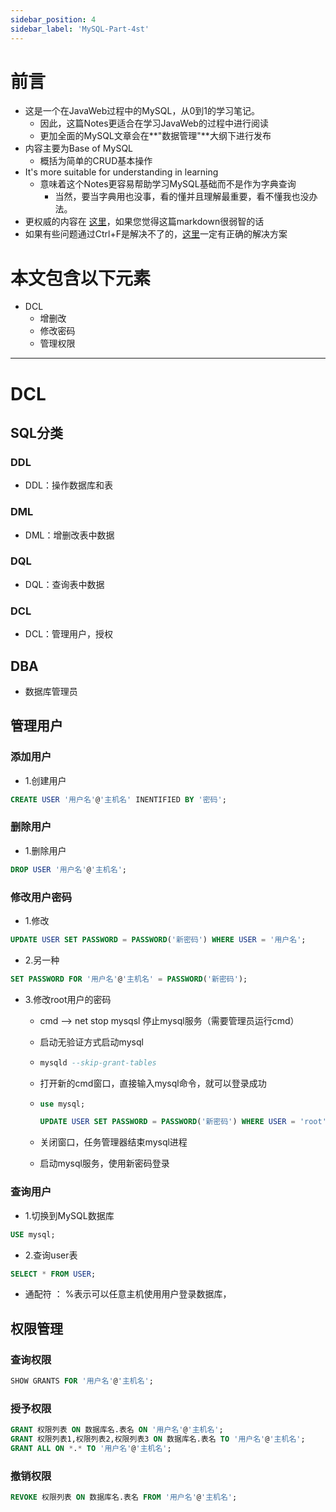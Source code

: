 ```yaml
---
sidebar_position: 4
sidebar_label: 'MySQL-Part-4st'
---
```


# 前言

- 这是一个在JavaWeb过程中的MySQL，从0到1的学习笔记。
  - 因此，这篇Notes更适合在学习JavaWeb的过程中进行阅读
  - 更加全面的MySQL文章会在**"数据管理"**大纲下进行发布
- 内容主要为Base of MySQL
  - 概括为简单的CRUD基本操作
- It's more suitable for understanding in learning
  - 意味着这个Notes更容易帮助学习MySQL基础而不是作为字典查询
    - 当然，要当字典用也没事，看的懂并且理解最重要，看不懂我也没办法。
- 更权威的内容在 [这里](https://dev.mysql.com/doc/)，如果您觉得这篇markdown很弱智的话
- 如果有些问题通过Ctrl+F是解决不了的，[这里](https://www.google.com)一定有正确的解决方案

# 本文包含以下元素

- DCL
  - 增删改
  - 修改密码
  - 管理权限

------

# DCL

## SQL分类

### DDL

- DDL：操作数据库和表

### DML

- DML：增删改表中数据

### DQL

- DQL：查询表中数据

### DCL

- DCL：管理用户，授权

## DBA

- 数据库管理员

## 管理用户

### 添加用户

- 1.创建用户

```sql
CREATE USER '用户名'@'主机名' INENTIFIED BY '密码';
```

### 删除用户

- 1.删除用户

```sql
DROP USER '用户名'@'主机名';
```

### 修改用户密码

- 1.修改

```sql
UPDATE USER SET PASSWORD = PASSWORD('新密码') WHERE USER = '用户名';
```

- 2.另一种

```sql
SET PASSWORD FOR '用户名'@'主机名' = PASSWORD('新密码');
```

- 3.修改root用户的密码

  - cmd --> net stop mysqsl 停止mysql服务（需要管理员运行cmd）

  - 启动无验证方式启动mysql

  - ```sql
    mysqld --skip-grant-tables
    ```

  - 打开新的cmd窗口，直接输入mysql命令，就可以登录成功

  - ```sql
    use mysql;
    ```

    ```sql
    UPDATE USER SET PASSWORD = PASSWORD('新密码') WHERE USER = 'root';
    ```

  - 关闭窗口，任务管理器结束mysql进程

  - 启动mysql服务，使用新密码登录

### 查询用户

- 1.切换到MySQL数据库

```sql
USE mysql;
```

- 2.查询user表

```sql
SELECT * FROM USER;
```

- 通配符 ： %表示可以任意主机使用用户登录数据库，

## 权限管理

### 查询权限

```sql
SHOW GRANTS FOR '用户名'@'主机名';
```

### 授予权限

```sql
GRANT 权限列表 ON 数据库名.表名 ON '用户名'@'主机名';
GRANT 权限列表1,权限列表2,权限列表3 ON 数据库名.表名 TO '用户名'@'主机名';
GRANT ALL ON *.* TO '用户名'@'主机名';
```

### 撤销权限

```sql
REVOKE 权限列表 ON 数据库名.表名 FROM '用户名'@'主机名'; 
```

